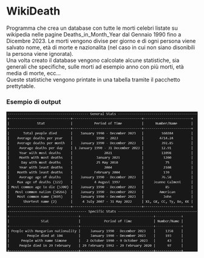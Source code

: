 # WikiDeath
 
Programma che crea un database con tutte le morti celebri listate su wikipedia nelle pagine Deaths_in_Month_Year dal Gennaio 1990 fino a Dicembre 2023. Le morti vengono divise per giorno e di ogni persona viene salvato nome, età di morte e nazionalita (nel caso in cui non siano disonibili la persona viene ignorata).<br>
Una volta creato il database vengono calcolate alcune statistiche, sia generali che specifiche, sulle morti ad esempio anno con più morti, età media di morte, ecc...<br>
Queste statistiche vengono printate in una tabella tramite il pacchetto prettytable.
### Esempio di output
<img src="output_example.png" alt="image" width="auto" height="auto">
